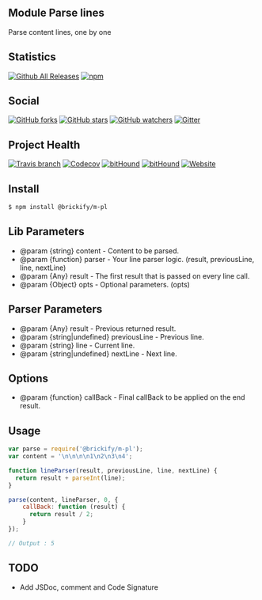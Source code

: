 ## Module Parse lines

Parse content lines, one by one

## Statistics

[![Github All Releases](https://img.shields.io/github/downloads/brickifyjs/module-parse-lines/total.svg?style=flat-square)](https://github.com/brickifyjs/module-parse-lines)
[![npm](https://img.shields.io/npm/dt/@brickify/m-pl.svg?style=flat-square)](https://www.npmjs.com/package/@brickify/m-pl)

## Social
[![GitHub forks](https://img.shields.io/github/forks/brickifyjs/module-parse-lines.svg?label=Fork&style=flat-square)](https://github.com/brickifyjs/module-parse-lines)
[![GitHub stars](https://img.shields.io/github/stars/brickifyjs/module-parse-lines.svg?label=Stars&style=flat-square)](https://github.com/brickifyjs/module-parse-lines)
[![GitHub watchers](https://img.shields.io/github/watchers/brickifyjs/module-parse-lines.svg?label=Watch&style=flat-square)](https://github.com/brickifyjs/module-parse-lines)
[![Gitter](https://img.shields.io/gitter/room/brickifyjs/module-parse-lines.svg?style=flat-square)](https://gitter.im/brickifyjs/module-parse-lines)

## Project Health

[![Travis branch](https://img.shields.io/travis/brickifyjs/module-parse-lines/master.svg?style=flat-square)](https://travis-ci.org/brickifyjs/module-parse-lines)
[![Codecov](https://img.shields.io/codecov/c/github/brickifyjs/module-parse-lines.svg?style=flat-square)](https://codecov.io/gh/brickifyjs/module-parse-lines)
[![bitHound](https://img.shields.io/bithound/dependencies/github/brickifyjs/module-parse-lines.svg?style=flat-square)](https://www.bithound.io/github/brickifyjs/module-parse-lines/master/dependencies/npm)
[![bitHound](https://img.shields.io/bithound/devDependencies/github/brickifyjs/module-parse-lines.svg?style=flat-square)](https://www.bithound.io/github/brickifyjs/module-parse-lines/master/dependencies/npm)
[![Website](https://img.shields.io/website/https/m-pl.js.brickify.io.svg?label=website&style=flat-square)](https://m-pl.js.brickify.io)

## Install

```bash
$ npm install @brickify/m-pl
```

## Lib Parameters

* @param {string} content - Content to be parsed.
* @param {function} parser - Your line parser logic. (result, previousLine, line, nextLine)
* @param {Any} result - The first result that is passed on every line call.
* @param {Object} opts - Optional parameters. (opts)

## Parser Parameters

* @param {Any} result - Previous returned result.
* @param {string|undefined} previousLine - Previous line.
* @param {string} line - Current line.
* @param {string|undefined} nextLine - Next line.

## Options

* @param {function} callBack - Final callBack to be applied on the end result.

## Usage

```js
var parse = require('@brickify/m-pl');
var content = '\n\n\n\n1\n2\n3\n4';

function lineParser(result, previousLine, line, nextLine) {
  return result + parseInt(line);
}

parse(content, lineParser, 0, {
    callBack: function (result) {
      return result / 2;
    }
});

// Output : 5
```

## TODO
* Add JSDoc, comment and Code Signature

